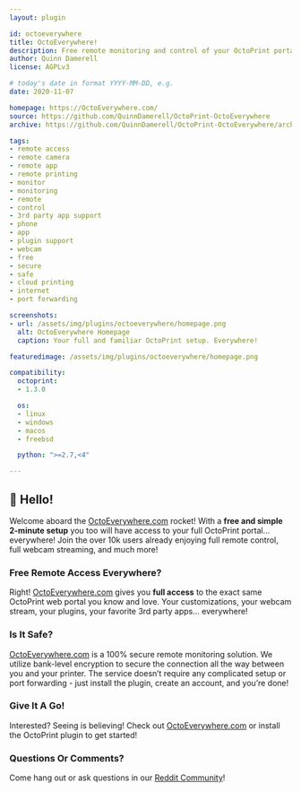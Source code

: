 ```yaml
---
layout: plugin

id: octoeverywhere
title: OctoEverywhere!
description: Free remote monitoring and control of your OctoPrint portal anywhere in the world! Including full webcam streaming! Your plugins, your webcam, your controls, your favorite 3rd party apps. Free, simple, and secure.
author: Quinn Damerell
license: AGPLv3

# today's date in format YYYY-MM-DD, e.g.
date: 2020-11-07

homepage: https://OctoEverywhere.com/
source: https://github.com/QuinnDamerell/OctoPrint-OctoEverywhere
archive: https://github.com/QuinnDamerell/OctoPrint-OctoEverywhere/archive/master.zip

tags:
- remote access
- remote camera
- remote app
- remote printing
- monitor
- monitoring
- remote
- control
- 3rd party app support
- phone
- app
- plugin support
- webcam
- free
- secure
- safe
- cloud printing
- internet
- port forwarding

screenshots:
- url: /assets/img/plugins/octoeverywhere/homepage.png
  alt: OctoEverywhere Homepage
  caption: Your full and familiar OctoPrint setup. Everywhere!

featuredimage: /assets/img/plugins/octoeverywhere/homepage.png

compatibility:
  octoprint:
  - 1.3.0

  os:
  - linux
  - windows
  - macos
  - freebsd

  python: ">=2.7,<4"

---
```


## 👋 Hello!

Welcome aboard the [OctoEverywhere.com](https://octoeverywhere.com/?source=plugin_website) rocket! With a **free and simple 2-minute setup** you too will have access to your full OctoPrint portal... everywhere! Join the over 10k users already enjoying full remote control, full webcam streaming, and much more!

### Free Remote Access Everywhere?

Right! [OctoEverywhere.com](https://octoeverywhere.com/?source=plugin_website) gives you **full access** to the exact same OctoPrint web portal you know and love. Your customizations, your webcam stream, your plugins, your favorite 3rd party apps... everywhere!

### Is It Safe?

[OctoEverywhere.com](https://octoeverywhere.com/?source=plugin_website) is a 100% secure remote monitoring solution. We utilize bank-level encryption to secure the connection all the way between you and your printer. The service doesn’t require any complicated setup or port forwarding - just install the plugin, create an account, and you’re done!

### Give It A Go!

Interested? Seeing is believing! Check out [OctoEverywhere.com](https://octoeverywhere.com/?source=plugin_website) or install the OctoPrint plugin to get started!

### Questions Or Comments?

Come hang out or ask questions in our [Reddit Community](https://www.reddit.com/r/OctoEverywhere/)!